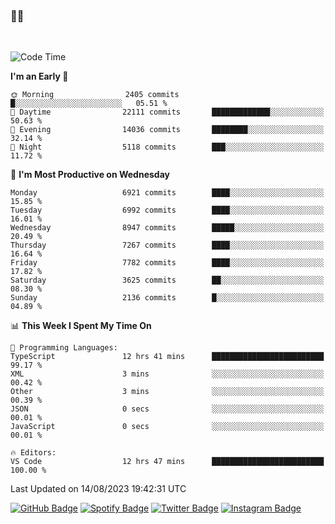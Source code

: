 ### 🤙🍺

<!-- <a href="https://github-readme-stats.vercel.app/api?username=hzak2xx&count_private=true&show_icons=true&theme=dracula">
  <img align="center" src="https://github-readme-stats.vercel.app/api?username=hzak2xx&count_private=true&show_icons=true&theme=dracula" />
</a>
</br> -->
</br>

<!--START_SECTION:waka-->
![Code Time](http://img.shields.io/badge/Code%20Time-2%2C706%20hrs%2012%20mins-blue)

**I'm an Early 🐤** 

```text
🌞 Morning                2405 commits        █░░░░░░░░░░░░░░░░░░░░░░░░   05.51 % 
🌆 Daytime                22111 commits       █████████████░░░░░░░░░░░░   50.63 % 
🌃 Evening                14036 commits       ████████░░░░░░░░░░░░░░░░░   32.14 % 
🌙 Night                  5118 commits        ███░░░░░░░░░░░░░░░░░░░░░░   11.72 % 
```
📅 **I'm Most Productive on Wednesday** 

```text
Monday                   6921 commits        ████░░░░░░░░░░░░░░░░░░░░░   15.85 % 
Tuesday                  6992 commits        ████░░░░░░░░░░░░░░░░░░░░░   16.01 % 
Wednesday                8947 commits        █████░░░░░░░░░░░░░░░░░░░░   20.49 % 
Thursday                 7267 commits        ████░░░░░░░░░░░░░░░░░░░░░   16.64 % 
Friday                   7782 commits        ████░░░░░░░░░░░░░░░░░░░░░   17.82 % 
Saturday                 3625 commits        ██░░░░░░░░░░░░░░░░░░░░░░░   08.30 % 
Sunday                   2136 commits        █░░░░░░░░░░░░░░░░░░░░░░░░   04.89 % 
```


📊 **This Week I Spent My Time On** 

```text
💬 Programming Languages: 
TypeScript               12 hrs 41 mins      █████████████████████████   99.17 % 
XML                      3 mins              ░░░░░░░░░░░░░░░░░░░░░░░░░   00.42 % 
Other                    3 mins              ░░░░░░░░░░░░░░░░░░░░░░░░░   00.39 % 
JSON                     0 secs              ░░░░░░░░░░░░░░░░░░░░░░░░░   00.01 % 
JavaScript               0 secs              ░░░░░░░░░░░░░░░░░░░░░░░░░   00.01 % 

🔥 Editors: 
VS Code                  12 hrs 47 mins      █████████████████████████   100.00 % 
```


 Last Updated on 14/08/2023 19:42:31 UTC
<!--END_SECTION:waka-->

[![GitHub Badge](https://img.shields.io/badge/GitHub-100000?style=for-the-badge&logo=github&logoColor=white)](https://github.com/hzak2xx)
[![Spotify Badge](https://img.shields.io/badge/Spotify-1ED760?&style=for-the-badge&logo=spotify&logoColor=white)](https://open.spotify.com/user/uf90s6sbbh75a1mt44clkhkvf)
[![Twitter Badge](https://img.shields.io/badge/Twitter-1DA1F2?style=for-the-badge&logo=twitter&logoColor=white)](https://twitter.com/hzak2xx)
[![Instagram Badge](https://img.shields.io/badge/Instagram-E4405F?style=for-the-badge&logo=instagram&logoColor=white)](https://www.instagram.com/hzak2xx/)
